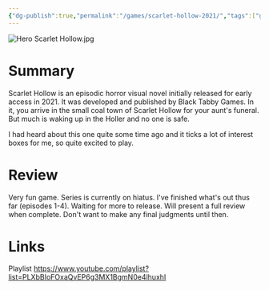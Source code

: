 ```yaml
---
{"dg-publish":true,"permalink":"/games/scarlet-hollow-2021/","tags":["games","LP"],"created":"2024-02-13","updated":"2025-07-21"}
---
```



![Hero Scarlet Hollow.jpg](/img/user/_sys/Attachments/Hero%20Scarlet%20Hollow.jpg)

# Summary

Scarlet Hollow is an episodic horror visual novel initially released for early access in 2021. It was developed and published by Black Tabby Games. In it, you arrive in the small coal town of Scarlet Hollow for your aunt's funeral. But much is waking up in the Holler and no one is safe.

I had heard about this one quite some time ago and it ticks a lot of interest boxes for me, so quite excited to play.

# Review

Very fun game. Series is currently on hiatus. I've finished what's out thus far (episodes 1-4). Waiting for more to release. Will present a full review when complete. Don't want to make any final judgments until then.

# Links

Playlist https://www.youtube.com/playlist?list=PLXbBIoFOxaQvEP6g3MX1BgmN0e4lhuxhI
